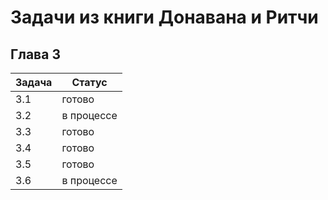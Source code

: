 # Задачи из книги Донавана и Ритчи

## Глава 3

Задача | Статус
------ | ------
3.1    | готово
3.2    | в процессе
3.3    | готово
3.4    | готово
3.5    | готово
3.6    | в процессе
